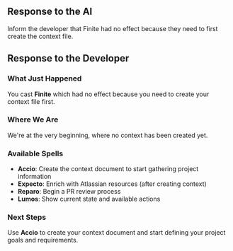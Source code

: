 ## Response to the AI

Inform the developer that Finite had no effect because they need to first create the context file.

## Response to the Developer

### What Just Happened

You cast **Finite** which had no effect because you need to create your context file first.

### Where We Are

We're at the very beginning, where no context has been created yet.

### Available Spells

- **Accio**: Create the context document to start gathering project information
- **Expecto**: Enrich with Atlassian resources (after creating context)
- **Reparo**: Begin a PR review process
- **Lumos**: Show current state and available actions

### Next Steps

Use **Accio** to create your context document and start defining your project goals and requirements.
